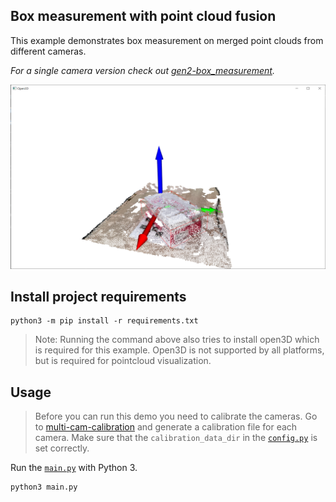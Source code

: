 ## Box measurement with point cloud fusion
This example demonstrates box measurement on merged point clouds from different cameras.

_For a single camera version check out [gen2-box_measurement](https://github.com/luxonis/depthai-experiments/tree/master/gen2-box_measurement)._

![demo](img/demo.png)
## Install project requirements
```
python3 -m pip install -r requirements.txt
```
> Note: Running the command above also tries to install open3D which is required for this example. Open3D is not supported by all platforms, but is required for pointcloud visualization.

## Usage
> Before you can run this demo you need to calibrate the cameras. Go to [multi-cam-calibration](../multi-cam-calibration) and generate a calibration file for each camera. Make sure that the `calibration_data_dir` in the [`config.py`](config.py) is set correctly.

Run the [`main.py`](main.py) with Python 3.
```
python3 main.py
```


